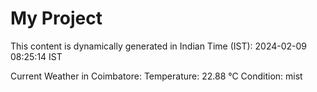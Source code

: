 # My Project

This content is dynamically generated in Indian Time (IST): 2024-02-09 08:25:14 IST


Current Weather in Coimbatore:
Temperature: 22.88 °C
Condition: mist
